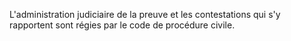 L'administration judiciaire de la preuve et les contestations qui s'y rapportent sont régies par le code de procédure civile.